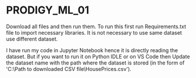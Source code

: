 # PRODIGY_ML_01

Download all files and then run them.
To run this first run Requirements.txt file to import necessary libraries.
It is not necessary to use same dataset use different dataset.

I have run my code in Jupyter Notebook hence it is directly reading the dataset. But if you want to run it on Python IDLE or on VS Code then Update the dataset name with the path where the dataset is stored (in the form of 'C:\Path to downloaded CSV file\HousePrices.csv').

